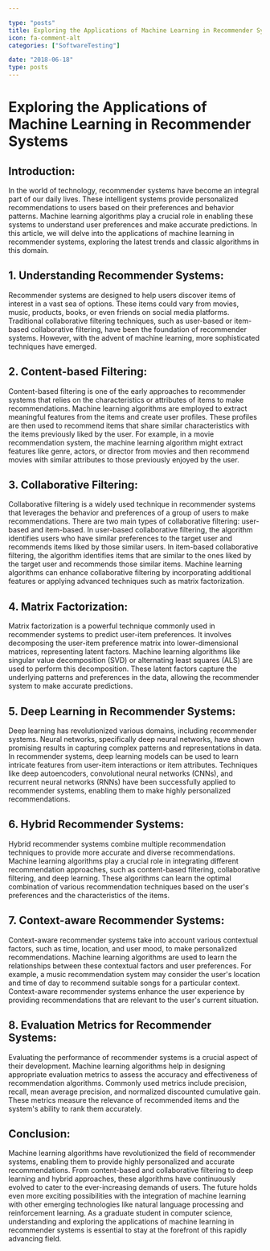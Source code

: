 ```yaml
---

type: "posts"
title: Exploring the Applications of Machine Learning in Recommender Systems
icon: fa-comment-alt
categories: ["SoftwareTesting"]

date: "2018-06-18"
type: posts
---
```





# Exploring the Applications of Machine Learning in Recommender Systems

## Introduction:
In the world of technology, recommender systems have become an integral part of our daily lives. These intelligent systems provide personalized recommendations to users based on their preferences and behavior patterns. Machine learning algorithms play a crucial role in enabling these systems to understand user preferences and make accurate predictions. In this article, we will delve into the applications of machine learning in recommender systems, exploring the latest trends and classic algorithms in this domain.

## 1. Understanding Recommender Systems:
Recommender systems are designed to help users discover items of interest in a vast sea of options. These items could vary from movies, music, products, books, or even friends on social media platforms. Traditional collaborative filtering techniques, such as user-based or item-based collaborative filtering, have been the foundation of recommender systems. However, with the advent of machine learning, more sophisticated techniques have emerged.

## 2. Content-based Filtering:
Content-based filtering is one of the early approaches to recommender systems that relies on the characteristics or attributes of items to make recommendations. Machine learning algorithms are employed to extract meaningful features from the items and create user profiles. These profiles are then used to recommend items that share similar characteristics with the items previously liked by the user. For example, in a movie recommendation system, the machine learning algorithm might extract features like genre, actors, or director from movies and then recommend movies with similar attributes to those previously enjoyed by the user.

## 3. Collaborative Filtering:
Collaborative filtering is a widely used technique in recommender systems that leverages the behavior and preferences of a group of users to make recommendations. There are two main types of collaborative filtering: user-based and item-based. In user-based collaborative filtering, the algorithm identifies users who have similar preferences to the target user and recommends items liked by those similar users. In item-based collaborative filtering, the algorithm identifies items that are similar to the ones liked by the target user and recommends those similar items. Machine learning algorithms can enhance collaborative filtering by incorporating additional features or applying advanced techniques such as matrix factorization.

## 4. Matrix Factorization:
Matrix factorization is a powerful technique commonly used in recommender systems to predict user-item preferences. It involves decomposing the user-item preference matrix into lower-dimensional matrices, representing latent factors. Machine learning algorithms like singular value decomposition (SVD) or alternating least squares (ALS) are used to perform this decomposition. These latent factors capture the underlying patterns and preferences in the data, allowing the recommender system to make accurate predictions.

## 5. Deep Learning in Recommender Systems:
Deep learning has revolutionized various domains, including recommender systems. Neural networks, specifically deep neural networks, have shown promising results in capturing complex patterns and representations in data. In recommender systems, deep learning models can be used to learn intricate features from user-item interactions or item attributes. Techniques like deep autoencoders, convolutional neural networks (CNNs), and recurrent neural networks (RNNs) have been successfully applied to recommender systems, enabling them to make highly personalized recommendations.

## 6. Hybrid Recommender Systems:
Hybrid recommender systems combine multiple recommendation techniques to provide more accurate and diverse recommendations. Machine learning algorithms play a crucial role in integrating different recommendation approaches, such as content-based filtering, collaborative filtering, and deep learning. These algorithms can learn the optimal combination of various recommendation techniques based on the user's preferences and the characteristics of the items.

## 7. Context-aware Recommender Systems:
Context-aware recommender systems take into account various contextual factors, such as time, location, and user mood, to make personalized recommendations. Machine learning algorithms are used to learn the relationships between these contextual factors and user preferences. For example, a music recommendation system may consider the user's location and time of day to recommend suitable songs for a particular context. Context-aware recommender systems enhance the user experience by providing recommendations that are relevant to the user's current situation.

## 8. Evaluation Metrics for Recommender Systems:
Evaluating the performance of recommender systems is a crucial aspect of their development. Machine learning algorithms help in designing appropriate evaluation metrics to assess the accuracy and effectiveness of recommendation algorithms. Commonly used metrics include precision, recall, mean average precision, and normalized discounted cumulative gain. These metrics measure the relevance of recommended items and the system's ability to rank them accurately.

## Conclusion:
Machine learning algorithms have revolutionized the field of recommender systems, enabling them to provide highly personalized and accurate recommendations. From content-based and collaborative filtering to deep learning and hybrid approaches, these algorithms have continuously evolved to cater to the ever-increasing demands of users. The future holds even more exciting possibilities with the integration of machine learning with other emerging technologies like natural language processing and reinforcement learning. As a graduate student in computer science, understanding and exploring the applications of machine learning in recommender systems is essential to stay at the forefront of this rapidly advancing field.